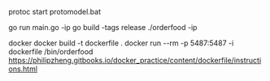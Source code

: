 protoc
start protomodel.bat

go run main.go -ip
go build -tags release
./orderfood -ip

docker
docker build -t dockerfile .
docker run --rm -p 5487:5487 -i dockerfile /bin/orderfood
https://philipzheng.gitbooks.io/docker_practice/content/dockerfile/instructions.html